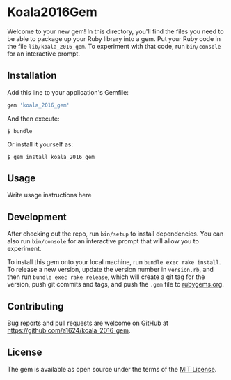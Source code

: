 # Koala2016Gem

Welcome to your new gem! In this directory, you'll find the files you need to be able to package up your Ruby library into a gem. Put your Ruby code in the file `lib/koala_2016_gem`. To experiment with that code, run `bin/console` for an interactive prompt.

## Installation

Add this line to your application's Gemfile:

```ruby
gem 'koala_2016_gem'
```

And then execute:

    $ bundle

Or install it yourself as:

    $ gem install koala_2016_gem

## Usage

Write usage instructions here

## Development

After checking out the repo, run `bin/setup` to install dependencies. You can also run `bin/console` for an interactive prompt that will allow you to experiment.

To install this gem onto your local machine, run `bundle exec rake install`. To release a new version, update the version number in `version.rb`, and then run `bundle exec rake release`, which will create a git tag for the version, push git commits and tags, and push the `.gem` file to [rubygems.org](https://rubygems.org).

## Contributing

Bug reports and pull requests are welcome on GitHub at https://github.com/a1624/koala_2016_gem.


## License

The gem is available as open source under the terms of the [MIT License](http://opensource.org/licenses/MIT).

